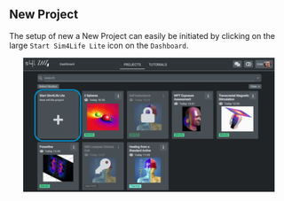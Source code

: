 ## New Project

The setup of new a New Project can easily be initiated by clicking on the large ```Start Sim4Life Lite``` icon on the ```Dashboard```. 

<p align="center">
  <img width="90%" src="assets/new_project.png">
</p>
